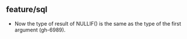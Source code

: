 ## feature/sql

* Now the type of result of NULLIF() is the same as the type of the first
  argument (gh-6989).
